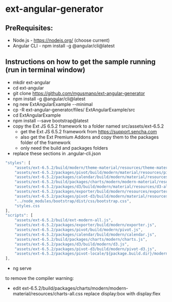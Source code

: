 # ext-angular-generator

## PreRequisites:

* Node.js - https://nodejs.org/  (choose current)
* Angular CLI - npm install -g @angular/cli@latest

## Instructions on how to get the sample running (run in terminal window)

* mkdir ext-angular
* cd ext-angular
* git clone https://github.com/mgusmano/ext-angular-generator
* npm install -g @angular/cli@latest
* ng new ExtAngularExample --minimal
* cp -R ext-angular-generator/files/ ExtAngularExample/src
* cd ExtAngularExample
* npm install --save bootstrap@latest
* copy the Ext JS 6.5.2 framework to a folder named src/assets/ext-6.5.2
	- get the Ext JS 6.5.2 framework from https://support.sencha.com
	- also get the Ext Premium Addons and copy them to the packages folder of the framework
	- only need the build and packages folders
* replace these sections in .angular-cli.json

```javascript
"styles": [
	"assets/ext-6.5.2/build/modern/theme-material/resources/theme-material-all.css",
	"assets/ext-6.5.2/packages/pivot/build/modern/material/resources/pivot-all.css",
	"assets/ext-6.5.2/packages/calendar/build/modern/material/resources/calendar-all.css",
	"assets/ext-6.5.2/build/packages/charts/modern/modern-material/resources/charts-all.css",
	"assets/ext-6.5.2/packages/d3/build/modern/material/resources/d3-all.css",
	"assets/ext-6.5.2/packages/exporter/build/modern/resources/exporter-all.css",
	"assets/ext-6.5.2/packages/pivot-d3/build/modern/material/resources/pivot-d3-all.css",
	"../node_modules/bootstrap/dist/css/bootstrap.css",
	"styles.css
],
"scripts": [
	"assets/ext-6.5.2/build/ext-modern-all.js",
	"assets/ext-6.5.2/packages/exporter/build/modern/exporter.js",
	"assets/ext-6.5.2/packages/pivot/build/modern/pivot.js",
	"assets/ext-6.5.2/packages/calendar/build/modern/calendar.js",
	"assets/ext-6.5.2/build/packages/charts/modern/charts.js",
	"assets/ext-6.5.2/packages/d3/build/modern/d3.js",
	"assets/ext-6.5.2/packages/pivot-d3/build/modern/pivot-d3.js",
	"assets/ext-6.5.2/packages/pivot-locale/${package.build.dir}/modern/pivot-locale-en.js"
],
```
* ng serve

to remove the compiler warning:
* edit ext-6.5.2/build/packages/charts/modern/modern-material/resources/charts-all.css
	replace  display:box  with  display:flex

